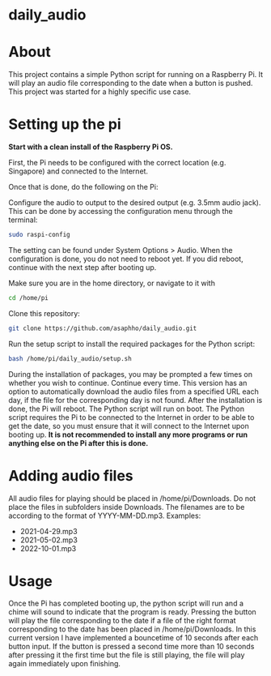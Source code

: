 # daily_audio

<h1>About</h1>

This project contains a simple Python script for running on a Raspberry Pi. It will play an audio file corresponding to the date when a button is pushed. This project was started for a highly specific use case.

<h1>Setting up the pi</h1>

**Start with a clean install of the Raspberry Pi OS.** 

First, the Pi needs to be configured with the correct location (e.g. Singapore) and connected to the Internet.

Once that is done, do the following on the Pi:

Configure the audio to output to the desired output (e.g. 3.5mm audio jack). This can be done by accessing the configuration menu through the terminal:

```sh
sudo raspi-config
```

The setting can be found under System Options > Audio. When the configuration is done, you do not need to reboot yet. If you did reboot, continue with the next step after booting up.

Make sure you are in the home directory, or navigate to it with 
```sh
cd /home/pi
```

Clone this repository:
```sh
git clone https://github.com/asaphho/daily_audio.git
```

Run the setup script to install the required packages for the Python script:
```sh
bash /home/pi/daily_audio/setup.sh
```

During the installation of packages, you may be prompted a few times on whether you wish to continue. Continue every time. 
This version has an option to automatically download the audio files from a specified URL each day, if the file for the corresponding day is not found.
After the installation is done, the Pi will reboot. The Python script will run on boot. The Python script requires the Pi to be connected to the Internet in order to be able to get the date, so you must ensure that it will connect to the Internet upon booting up.
**It is not recommended to install any more programs or run anything else on the Pi after this is done.**

<h1>Adding audio files</h1>
All audio files for playing should be placed in /home/pi/Downloads. Do not place the files in subfolders inside Downloads. The filenames are to be according to the format of YYYY-MM-DD.mp3. Examples:
<ul>
  <li>2021-04-29.mp3</li>
  <li>2021-05-02.mp3</li>
  <li>2022-10-01.mp3</li>
 </ul>
 
<h1>Usage</h1>
Once the Pi has completed booting up, the python script will run and a chime will sound to indicate that the program is ready. Pressing the button will play the file corresponding to the date if a file of the right format corresponding to the date has been placed in /home/pi/Downloads. In this current version I have implemented a bouncetime of 10 seconds after each button input. If the button is pressed a second time more than 10 seconds after pressing it the first time but the file is still playing, the file will play again immediately upon finishing.
